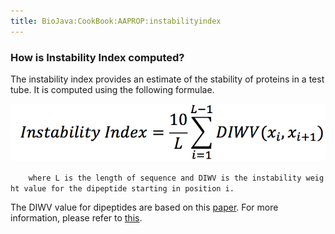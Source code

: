 ```yaml
---
title: BioJava:CookBook:AAPROP:instabilityindex
---
```


### How is Instability Index computed?

The instability index provides an estimate of the stability of proteins
in a test tube. It is computed using the following formulae.

![](InstabilityIndexFormulae.png "InstabilityIndexFormulae.png")

`    where L is the length of sequence and DIWV is the instability weight value for the dipeptide starting in position i.`

The DIWV value for dipeptides are based on this
[paper](http://peds.oxfordjournals.org/content/4/2/155.abstract). For
more information, please refer to
[this](http://web.expasy.org/protparam/protparam-doc.html).
